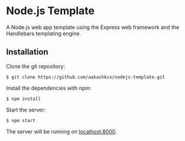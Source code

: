 # Node.js Template

A Node.js web app template using the Express web framework and the Handlebars templating engine.

## Installation

Clone the git repository:
```shell
$ git clone https://github.com/aakashkcx/nodejs-template.git
```
Install the dependencies with npm:
```shell
$ npm install
```

Start the server:
```shell
$ npm start
```

The server will be running on [localhost:8000](http://localhost:8000/).